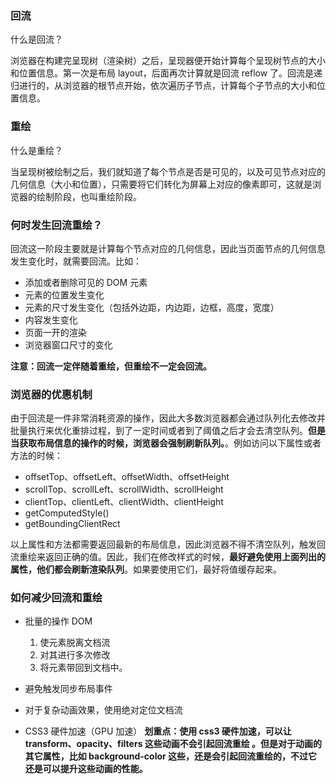 ### 回流

什么是回流？

浏览器在构建完呈现树（渲染树）之后，呈现器便开始计算每个呈现树节点的大小和位置信息。第一次是布局 layout，后面再次计算就是回流 reflow 了。回流是递归进行的，从浏览器的根节点开始，依次遍历子节点，计算每个子节点的大小和位置信息。

### 重绘

什么是重绘？

当呈现树被绘制之后，我们就知道了每个节点是否是可见的，以及可见节点对应的几何信息（大小和位置），只需要将它们转化为屏幕上对应的像素即可，这就是浏览器的绘制阶段，也叫重绘阶段。

### 何时发生回流重绘？

回流这一阶段主要就是计算每个节点对应的几何信息，因此当页面节点的几何信息发生变化时，就需要回流。比如：

- 添加或者删除可见的 DOM 元素
- 元素的位置发生变化
- 元素的尺寸发生变化（包括外边距，内边距，边框，高度，宽度）
- 内容发生变化
- 页面一开的渲染
- 浏览器窗口尺寸的变化

**注意：回流一定伴随着重绘，但重绘不一定会回流。**

### 浏览器的优惠机制

由于回流是一件非常消耗资源的操作，因此大多数浏览器都会通过队列化去修改并批量执行来优化重排过程，到了一定时间或者到了阈值之后才会去清空队列。**但是当获取布局信息的操作的时候，浏览器会强制刷新队列。**。例如访问以下属性或者方法的时候：

- offsetTop、offsetLeft、offsetWidth、offsetHeight
- scrollTop、scrollLeft、scrollWidth、scrollHeight
- clientTop、clientLeft、clientWidth、clientHeight
- getComputedStyle()
- getBoundingClientRect

以上属性和方法都需要返回最新的布局信息，因此浏览器不得不清空队列，触发回流重绘来返回正确的值。因此，我们在修改样式的时候，**最好避免使用上面列出的属性，他们都会刷新渲染队列**。如果要使用它们，最好将值缓存起来。

### 如何减少回流和重绘

- 批量的操作 DOM

  1. 使元素脱离文档流
  2. 对其进行多次修改
  3. 将元素带回到文档中。

- 避免触发同步布局事件
- 对于复杂动画效果，使用绝对定位文档流
- CSS3 硬件加速（GPU 加速）
  **划重点：使用 css3 硬件加速，可以让 transform、opacity、filters 这些动画不会引起回流重绘 。但是对于动画的其它属性，比如 background-color 这些，还是会引起回流重绘的，不过它还是可以提升这些动画的性能。**

